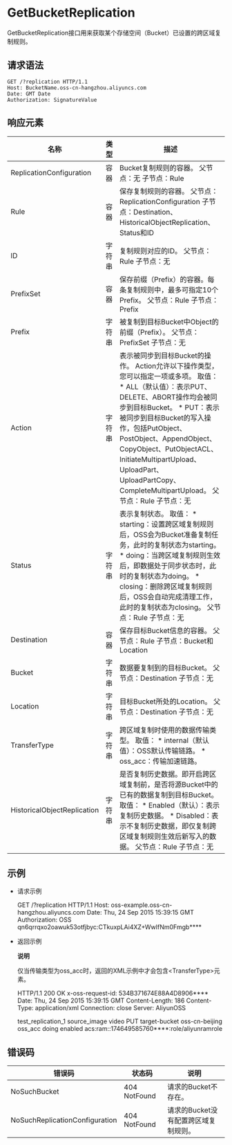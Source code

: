 GetBucketReplication 
=========================================

GetBucketReplication接口用来获取某个存储空间（Bucket）已设置的跨区域复制规则。

请求语法 
-------------------------

    GET /?replication HTTP/1.1
    Host: BucketName.oss-cn-hangzhou.aliyuncs.com 
    Date: GMT Date
    Authorization: SignatureValue



响应元素 
-------------------------




|             名称              | 类型  |                                                                                                                                                                                                                    描述                                                                                                                                                                                                                    |
|-----------------------------|-----|------------------------------------------------------------------------------------------------------------------------------------------------------------------------------------------------------------------------------------------------------------------------------------------------------------------------------------------------------------------------------------------------------------------------------------------|
| ReplicationConfiguration    | 容器  | Bucket复制规则的容器。 父节点：无 子节点：Rule                                                                                                                                                                                                                                                                                                                                                                            |
| Rule                        | 容器  | 保存复制规则的容器。 父节点：ReplicationConfiguration 子节点：Destination、HistoricalObjectReplication、Status和ID                                                                                                                                                                                                                                                                                                            |
| ID                          | 字符串 | 复制规则对应的ID。 父节点：Rule 子节点：无                                                                                                                                                                                                                                                                                                                                                                                |
| PrefixSet                   | 容器  | 保存前缀（Prefix）的容器。每条复制规则中，最多可指定10个Prefix。 父节点：Rule 子节点：Prefix                                                                                                                                                                                                                                                                                                                                              |
| Prefix                      | 字符串 | 被复制到目标Bucket中Object的前缀（Prefix）。 父节点：PrefixSet 子节点：无                                                                                                                                                                                                                                                                                                                                                      |
| Action                      | 字符串 | 表示被同步到目标Bucket的操作。 Action允许以下操作类型，您可以指定一项或多项。 取值： * ALL（默认值）：表示PUT、DELETE、ABORT操作均会被同步到目标Bucket。   * PUT：表示被同步到目标Bucket的写入操作，包括PutObject、PostObject、AppendObject、CopyObject、PutObjectACL、InitiateMultipartUpload、UploadPart、UploadPartCopy、CompleteMultipartUpload。    父节点：Rule 子节点：无 |
| Status                      | 字符串 | 表示复制状态。 取值： * starting：设置跨区域复制规则后，OSS会为Bucket准备复制任务，此时的复制状态为starting。   * doing：当跨区域复制规则生效后，即数据处于同步状态时，此时的复制状态为doing。   * closing：删除跨区域复制规则后，OSS会自动完成清理工作，此时的复制状态为closing。    父节点：Rule 子节点：无                                                                         |
| Destination                 | 容器  | 保存目标Bucket信息的容器。 父节点：Rule 子节点：Bucket和Location                                                                                                                                                                                                                                                                                                                                                            |
| Bucket                      | 字符串 | 数据要复制到的目标Bucket。 父节点：Destination 子节点：无                                                                                                                                                                                                                                                                                                                                                                   |
| Location                    | 字符串 | 目标Bucket所处的Location。 父节点：Destination 子节点：无                                                                                                                                                                                                                                                                                                                                                               |
| TransferType                | 字符串 | 跨区域复制时使用的数据传输类型。 取值： * internal（默认值）：OSS默认传输链路。   * oss_acc：传输加速链路。                                                                                                                                                                                                                                                   |
| HistoricalObjectReplication | 字符串 | 是否复制历史数据。即开启跨区域复制前，是否将源Bucket中的已有的数据复制到目标Bucket。 取值： * Enabled（默认）：表示复制历史数据。   * Disabled：表示不复制历史数据，即仅复制跨区域复制规则生效后新写入的数据。    父节点：Rule 子节点：无                                                                                                                                                           |





示例 
-----------------------

* 请求示例

  




    GET /?replication HTTP/1.1
    Host: oss-example.oss-cn-hangzhou.aliyuncs.com 
    Date: Thu, 24 Sep 2015 15:39:15 GMT
    Authorization: OSS qn6qrrqxo2oawuk53otfjbyc:CTkuxpLAi4XZ+WwIfNm0Fmgb****



* 返回示例

  **说明**

  仅当传输类型为oss_acc时，返回的XML示例中才会包含\<TransferType\>元素。
  




    HTTP/1.1 200 OK
    x-oss-request-id: 534B371674E88A4D8906**** 
    Date: Thu, 24 Sep 2015 15:39:15 GMT
    Content-Length: 186
    Content-Type: application/xml 
    Connection: close
    Server: AliyunOSS
    
    
    <?xml version="1.0" ?>
    <ReplicationConfiguration>
      <Rule>
        <ID>test_replication_1</ID>
        <PrefixSet>
          <Prefix>source_image</Prefix>
          <Prefix>video</Prefix>
        </PrefixSet>
        <Action>PUT</Action>
        <Destination>
          <Bucket>target-bucket</Bucket>
          <Location>oss-cn-beijing</Location>
          <TransferType>oss_acc</TransferType>
        </Destination>
        <Status>doing</Status>
        <HistoricalObjectReplication>enabled</HistoricalObjectReplication>
        <SyncRole>acs:ram::174649585760****:role/aliyunramrole</SyncRole>
      </Rule>
    </ReplicationConfiguration>



错误码 
------------------------



|              错误码               |     状态码      |          说明           |
|--------------------------------|--------------|-----------------------|
| NoSuchBucket                   | 404 NotFound | 请求的Bucket不存在。         |
| NoSuchReplicationConfiguration | 404 NotFound | 请求的Bucket没有配置跨区域复制规则。 |






